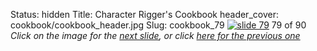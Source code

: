 Status: hidden
Title: Character Rigger's Cookbook
header_cover: cookbook/cookbook_header.jpg
Slug: cookbook_79
[![slide 79](https://dl.dropboxusercontent.com/u/2977490/presentations/cookbook/img79.jpg)](cookbook_80)
79 of 90
_Click on the image for the [next slide](cookbook_80), or click [here for the previous one](cookbook_78)_
